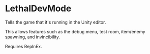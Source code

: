 # LethalDevMode

Tells the game that it's running in the Unity editor.

This allows features such as the debug menu, test room, item/enemy spawning, and invincibility.

Requires BepInEx.
